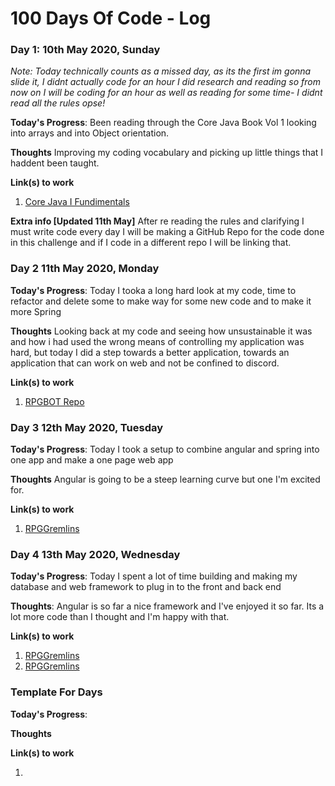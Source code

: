 # 100 Days Of Code - Log

### Day 1: 10th May 2020, Sunday

*Note: Today technically counts as a missed day, as its the first im gonna slide it, I didnt actually code for an hour I did research and reading so from now on I will be coding for an hour as well as reading for some time- I didnt read all the rules opse!*

**Today's Progress**: Been reading through the Core Java Book Vol 1 looking into arrays and into Object orientation.

**Thoughts** Improving my coding vocabulary and picking up little things that I haddent been taught.

**Link(s) to work**
1. [Core Java I Fundimentals](https://www.amazon.co.uk/Core-Java-I-Fundamentals-Cay-Horstmann/dp/0135166306/ref=pd_lpo_14_t_0/257-2150256-7283531?_encoding=UTF8&pd_rd_i=0135166306&pd_rd_r=b8149ba9-d86c-43ac-91ae-8b86428053f7&pd_rd_w=CYfRn&pd_rd_wg=TuzwE&pf_rd_p=7b8e3b03-1439-4489-abd4-4a138cf4eca6&pf_rd_r=7ES8WRVZH9JV20N1R2YS&psc=1&refRID=7ES8WRVZH9JV20N1R2YS)

**Extra info [Updated 11th May]** After re reading the rules and clarifying I must write code every day I will be making a GitHub Repo for the code done in this challenge and if I code in a different repo I will be linking that.

### Day 2 11th May 2020, Monday

**Today's Progress**: Today I tooka a long hard look at my code, time to refactor and delete some to make way for some new code and to make it more Spring

**Thoughts** Looking back at my code and seeing how unsustainable it was and how i had used the wrong means of controlling my application was hard, but today I did a step towards a better application, towards an application that can work on web and not be confined to discord.

**Link(s) to work**
1. [RPGBOT Repo](https://github.com/AshaThor/RPGBot)

### Day 3 12th May 2020, Tuesday

**Today's Progress**: Today I took a setup to combine angular and spring into one app and make a one page web app

**Thoughts** Angular is going to be a steep learning curve but one I'm excited for.

**Link(s) to work**
1. [RPGGremlins](https://github.com/AshaThor/RPGBot)

### Day 4 13th May 2020, Wednesday

**Today's Progress**: Today I spent a lot of time building and making my database and web framework to plug in to the front and back end

**Thoughts**: Angular is so far a nice framework and I've enjoyed it so far. Its a lot more code than I thought and I'm happy with that.

**Link(s) to work**
1. [RPGGremlins](https://github.com/AshaThor/RPGGremlins)
2. [RPGGremlins](https://github.com/AshaThor/RPGGremlins-UI)



### Template For Days

**Today's Progress**:

**Thoughts**

**Link(s) to work**
1. []()
